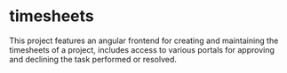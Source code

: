 # timesheets
This project features an angular frontend for creating and maintaining the timesheets of a project, includes access to various portals for approving and declining the task performed or resolved.
